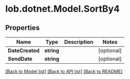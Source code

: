 # lob.dotnet.Model.SortBy4

## Properties

Name | Type | Description | Notes
------------ | ------------- | ------------- | -------------
**DateCreated** | **string** |  | [optional] 
**SendDate** | **string** |  | [optional] 

[[Back to Model list]](../README.md#documentation-for-models) [[Back to API list]](../README.md#documentation-for-api-endpoints) [[Back to README]](../README.md)

